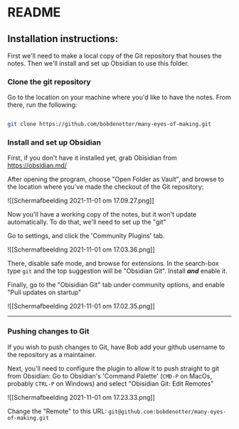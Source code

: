 # README

## Installation instructions:  

First we'll need to make a local copy of the Git repository that houses the notes. Then we'll install and set up Obsidian to use this folder.

### Clone the git repository

Go to the location on your machine where you'd like to have the notes. From there, run the following:  

```bash

git clone https://github.com/bobdenotter/many-eyes-of-making.git

```

### Install and set up Obsidian

First, if you don't have it installed yet, grab Obisidian from https://obsidian.md/

After opening the program, choose "Open Folder as Vault", and browse to the location where you've made the checkout of the Git repository:

![[Schermafbeelding 2021-11-01 om 17.09.27.png]]

Now you'll have a working copy of the notes, but it won't update automatically. To do that, we'll need to set up the "git" 

Go to settings, and click the 'Community Plugins' tab.

![[Schermafbeelding 2021-11-01 om 17.03.36.png]]

There, disable safe mode, and browse for extensions. In the search-box type `git` and the top suggestion will be "Obsidian Git". Install _**and**_ enable it. 

Finally, go to the "Obisidian Git" tab under community options, and enable "Pull updates on startup"

![[Schermafbeelding 2021-11-01 om 17.02.35.png]]

---

### Pushing changes to Git

If you wish to push changes to Git, have Bob add your github username to the repository as a maintainer. 

Next, you'll need to configure the plugin to allow it to push straight to git from Obsidian: Go to Obsidian's 'Command Palette' (`CMD-P` on MacOs, probably `CTRL-P` on Windows) and select "Obisidian Git: Edit Remotes"

![[Schermafbeelding 2021-11-01 om 17.23.33.png]]

Change the "Remote" to this URL: `git@github.com:bobdenotter/many-eyes-of-making.git`

